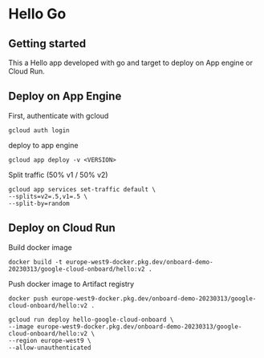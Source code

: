 # Hello Go

## Getting started

This a Hello app developed with go and target to deploy on App engine or Cloud Run.

## Deploy on App Engine

First, authenticate with gcloud
`````shell
gcloud auth login
`````

deploy to app engine
````shell
gcloud app deploy -v <VERSION>
````

Split traffic (50% v1 / 50% v2)
````shell
gcloud app services set-traffic default \
--splits=v2=.5,v1=.5 \
--split-by=random
````

## Deploy on Cloud Run
Build docker image
````shell
docker build -t europe-west9-docker.pkg.dev/onboard-demo-20230313/google-cloud-onboard/hello:v2 .
````

Push docker image to Artifact registry
````shell
docker push europe-west9-docker.pkg.dev/onboard-demo-20230313/google-cloud-onboard/hello:v2 .
````

````shell
gcloud run deploy hello-google-cloud-onboard \
--image europe-west9-docker.pkg.dev/onboard-demo-20230313/google-cloud-onboard/hello:v2 \
--region europe-west9 \
--allow-unauthenticated 
````